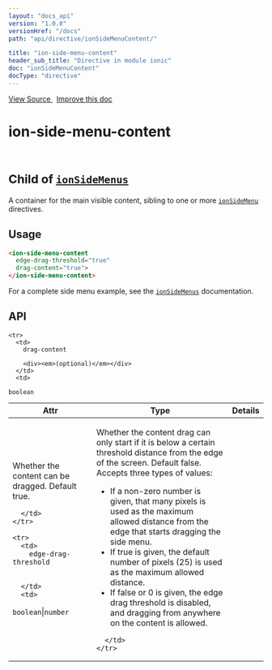 ```yaml
---
layout: "docs_api"
version: "1.0.0"
versionHref: "/docs"
path: "api/directive/ionSideMenuContent/"

title: "ion-side-menu-content"
header_sub_title: "Directive in module ionic"
doc: "ionSideMenuContent"
docType: "directive"
---
```


<div class="improve-docs">
  <a href='http://github.com/driftyco/ionic/tree/1.x/js/angular/directive/sideMenuContent.js#L1'>
    View Source
  </a>
  &nbsp;
  <a href='http://github.com/driftyco/ionic/edit/master/js/angular/directive/sideMenuContent.js#L1'>
    Improve this doc
  </a>
</div>




<h1 class="api-title">

  ion-side-menu-content


<br />
<small>
  Child of <a href="/docs/api/directive/ionSideMenus/"><code>ionSideMenus</code></a>
</small>


</h1>





A container for the main visible content, sibling to one or more
<a href="/docs/api/directive/ionSideMenu/"><code>ionSideMenu</code></a> directives.








  
<h2 id="usage">Usage</h2>
  
```html
<ion-side-menu-content
  edge-drag-threshold="true"
  drag-content="true">
</ion-side-menu-content>
```
For a complete side menu example, see the
<a href="/docs/api/directive/ionSideMenus/"><code>ionSideMenus</code></a> documentation.
  
  
<h2 id="api" style="clear:both;">API</h2>

<table class="table" style="margin:0;">
  <thead>
    <tr>
      <th>Attr</th>
      <th>Type</th>
      <th>Details</th>
    </tr>
  </thead>
  <tbody>
    
    <tr>
      <td>
        drag-content
        
        <div><em>(optional)</em></div>
      </td>
      <td>
        
  <code>boolean</code>
      </td>
      <td>
        <p>Whether the content can be dragged. Default true.</p>

        
      </td>
    </tr>
    
    <tr>
      <td>
        edge-drag-threshold
        
        
      </td>
      <td>
        
  <code>boolean</code>|<code>number</code>
      </td>
      <td>
        <p>Whether the content drag can only start if it is below a certain threshold distance from the edge of the screen.  Default false. Accepts three types of values:</p>
<ul>
<li>If a non-zero number is given, that many pixels is used as the maximum allowed distance from the edge that starts dragging the side menu.</li>
<li>If true is given, the default number of pixels (25) is used as the maximum allowed distance.</li>
<li>If false or 0 is given, the edge drag threshold is disabled, and dragging from anywhere on the content is allowed.</li>
</ul>

        
      </td>
    </tr>
    
  </tbody>
</table>

  

  






